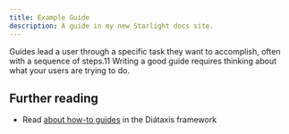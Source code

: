 ```yaml
---
title: Example Guide
description: A guide in my new Starlight docs site.
---
```


Guides lead a user through a specific task they want to accomplish, often with a sequence of steps.11
Writing a good guide requires thinking about what your users are trying to do.

## Further reading

- Read [about how-to guides](https://diataxis.fr/how-to-guides/) in the Diátaxis framework
